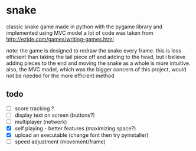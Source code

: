 snake
=====

classic snake game made in python with the pygame library and implemented using MVC model
a lot of code was taken from http://ezide.com/games/writing-games.html

note: the game is designed to redraw the snake every frame. this is less efficient than taking the tail piece off and adding to the head, but i believe adding pieces to the end and moving the snake as a whole is more intuitive. also, the MVC model, which was the bigger concern of this project, would not be needed for the more efficient method

todo
----
- [ ] score tracking ?
- [ ] display text on screen (buttons?)
- [ ] multiplayer (network)
- [x] self playing - better features (maximizing space?)
- [x] upload an executable (change font then try pyinstaller)
- [ ] speed adjustment (movement/frame)
